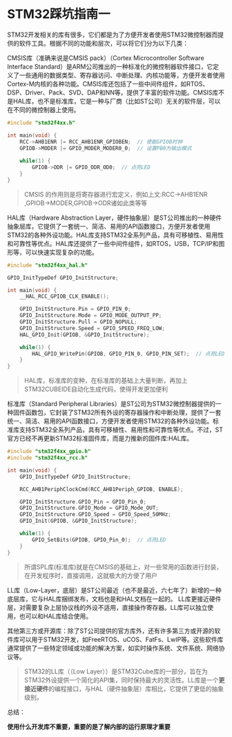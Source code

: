 # STM32踩坑指南一

STM32开发相关的库有很多，它们都是为了方便开发者使用STM32微控制器而提供的软件工具。根据不同的功能和层次，可以将它们分为以下几类：

CMSIS库（准确来说是CMSIS pack）（Cortex Microcontroller Software Interface Standard）是ARM公司推出的一种标准化的微控制器软件接口，它定义了一些通用的数据类型、寄存器访问、中断处理、内核功能等，方便开发者使用Cortex-M内核的各种功能。CMSIS库还包括了一些中间件组件，如RTOS、DSP、Driver、Pack、SVD、DAP和NN等，提供了丰富的软件功能。CMSIS库不是HAL库，也不是标准库，它是一种与厂商（比如ST公司）无关的软件层，可以在不同的微控制器上使用。

```c
#include "stm32f4xx.h"

int main(void) {
    RCC->AHB1ENR |= RCC_AHB1ENR_GPIOBEN;  // 使能GPIOB时钟
    GPIOB->MODER |= GPIO_MODER_MODER0_0;  // 设置PB0为输出模式
    
    while(1) {
        GPIOB->ODR |= GPIO_ODR_OD0;  // 点亮LED
    }
}

```

> CMSIS 的作用则是将寄存器进行宏定义，例如上文:RCC->AHB1ENR ,GPIOB->MODER,GPIOB->ODR诸如此类等等

HAL库（Hardware Abstraction Layer，硬件抽象层）是ST公司推出的一种硬件抽象层库，它提供了一套统一、简洁、易用的API函数接口，方便开发者使用STM32的各种外设功能。HAL库支持STM32全系列产品，具有可移植性、易用性和可靠性等优点。HAL库还提供了一些中间件组件，如RTOS，USB，TCP/IP和图形等，可以快速实现复杂的功能。

```c
#include "stm32f4xx_hal.h"

GPIO_InitTypeDef GPIO_InitStructure;

int main(void) {
    __HAL_RCC_GPIOB_CLK_ENABLE();

    GPIO_InitStructure.Pin = GPIO_PIN_0;
    GPIO_InitStructure.Mode = GPIO_MODE_OUTPUT_PP;
    GPIO_InitStructure.Pull = GPIO_NOPULL;
    GPIO_InitStructure.Speed = GPIO_SPEED_FREQ_LOW;
    HAL_GPIO_Init(GPIOB, &GPIO_InitStructure);

    while(1) {
        HAL_GPIO_WritePin(GPIOB, GPIO_PIN_0, GPIO_PIN_SET);  // 点亮LED
    }
}
```

> HAL库，标准库的变种，在标准库的基础上大量判断，再加上STM32CUBEIDE自动化生成代码，使得开发更加便利

标准库（Standard Peripheral Libraries）是ST公司为STM32微控制器提供的一种固件函数包，它封装了STM32所有外设的寄存器操作和中断处理，提供了一套统一、简洁、易用的API函数接口，方便开发者使用STM32的各种外设功能。标准库支持STM32全系列产品，具有可移植性、易用性和可靠性等优点。不过，ST官方已经不再更新STM32标准固件库，而是力推新的固件库:HAL库。

```c
#include "stm32f4xx_gpio.h"
#include "stm32f4xx_rcc.h"

int main(void) {
    GPIO_InitTypeDef GPIO_InitStructure;

    RCC_AHB1PeriphClockCmd(RCC_AHB1Periph_GPIOB, ENABLE);

    GPIO_InitStructure.GPIO_Pin = GPIO_Pin_0;
    GPIO_InitStructure.GPIO_Mode = GPIO_Mode_OUT;
    GPIO_InitStructure.GPIO_Speed = GPIO_Speed_50MHz;
    GPIO_Init(GPIOB, &GPIO_InitStructure);

    while(1) {
        GPIO_SetBits(GPIOB, GPIO_Pin_0);  // 点亮LED
    }
}

```

> 所谓SPL库(标准库)就是在CMSIS的基础上，对一些常用的函数进行封装，在开发程序时，直接调用，这就极大的方便了用户

LL库（Low-Layer，底层）是ST公司最近（也不是最近，六七年了）新增的一种底层库，它与HAL库捆绑发布，文档也是和HAL文档在一起的。 LL库更接近硬件层，对需要复杂上层协议栈的外设不适用，直接操作寄存器。LL库可以独立使用，也可以和HAL库结合使用。

其他第三方或开源库：除了ST公司提供的官方库外，还有许多第三方或开源的软件库可以用于STM32开发，如FreeRTOS、uCOS、FatFs、LwIP等。这些软件库通常提供了一些特定领域或功能的解决方案，如实时操作系统、文件系统、网络协议等。

> STM32的LL库（（Low Layer））是STM32Cube库的一部分，旨在为STM32外设提供一个简化的API集，同时保持最大的灵活性。LL库是一个**更接近硬件**的编程接口，与HAL（硬件抽象层）库相比，它提供了更低的抽象级别。

总结：

**使用什么开发库不重要，重要的是了解内部的运行原理才重要**

